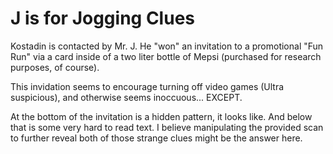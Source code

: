 # J is for Jogging Clues

Kostadin is contacted by Mr. J. He "won" an invitation to a promotional "Fun Run" via a card inside of a two liter bottle of Mepsi (purchased for research purposes, of course).

This invidation seems to encourage turning off video games (Ultra suspicious), and otherwise seems inoccuous... EXCEPT.

At the bottom of the invitation is a hidden pattern, it looks like. And below that is some very hard to read text. I believe manipulating the provided scan to further reveal both of those strange clues might be the answer here.